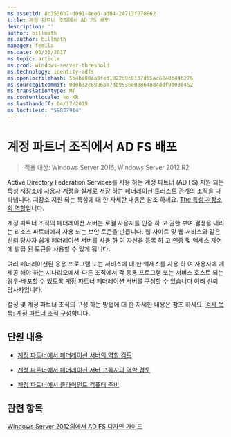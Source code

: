 ```yaml
---
ms.assetid: 8c3536b7-d091-4ee6-ad04-24713f070862
title: 계정 파트너 조직에서 AD FS 배포
description: ''
author: billmath
ms.author: billmath
manager: femila
ms.date: 05/31/2017
ms.topic: article
ms.prod: windows-server-threshold
ms.technology: identity-adfs
ms.openlocfilehash: 5b4ba00aa9fed1022d9c0137d05ac6240b44b276
ms.sourcegitcommit: 0d0b32c8986ba7db9536e0b8648d4ddf9b03e452
ms.translationtype: MT
ms.contentlocale: ko-KR
ms.lasthandoff: 04/17/2019
ms.locfileid: "59837914"
---
```

# <a name="deploying-ad-fs-in-the-account-partner-organization"></a>계정 파트너 조직에서 AD FS 배포

>적용 대상: Windows Server 2016, Windows Server 2012 R2

Active Directory Federation Services를 사용 하는 계정 파트너 \(AD FS\) 지원 되는 특성 저장소에 사용자 계정을 실제로 저장 하는 페더레이션 트러스트 관계의 조직을 나타냅니다. 저장소 지원 되는 특성에 대 한 자세한 내용은 참조 하세요. [The 특성 저장소의 역할](../../ad-fs/technical-reference/The-Role-of-Attribute-Stores.md)입니다.  
  
계정 파트너 조직의 페더레이션 서버는 로컬 사용자를 인증 하 고 권한 부여 결정을 내리는 리소스 파트너에서 사용 되는 보안 토큰을 만듭니다. 웹 사이트 및 웹 서비스와 같은 신뢰 당사자 쉽게 페더레이션 서버를 사용 하 여 자신을 등록 하 고 인증 및 액세스 제어에 발급 된 토큰을 사용할 수 있게 됩니다.  
  
여러 페더레이션된 응용 프로그램 또는 서비스에 대 한 액세스를 사용 하 여 사용자에 게 제공 해야 하는 시나리오에서-다른 조직에서 각 응용 프로그램 또는 서비스 호스트 되는 경우-배포할 수 있도록 계정 파트너 페더레이션 서버를 구성할 수 있습니다 여러 신뢰 당사자입니다.  
  
설정 및 계정 파트너 조직의 구성 하는 방법에 대 한 자세한 내용은 참조 하세요. [검사 목록: 계정 파트너 조직 구성](../../ad-fs/deployment/Checklist--Configuring-the-Account-Partner-Organization.md)합니다.  
  
## <a name="in-this-section"></a>단원 내용  
  
-   [계정 파트너에서 페더레이션 서버의 역할 검토](Review-the-Role-of-the-Federation-Server-in-the-Account-Partner.md)  
  
-   [계정 파트너에서 페더레이션 서버 프록시의 역할 검토](Review-the-Role-of-the-Federation-Server-Proxy-in-the-Account-Partner.md)  
  
-   [계정 파트너에서 클라이언트 컴퓨터 준비](Prepare-Client-Computers-in-the-Account-Partner.md)  
  
## <a name="see-also"></a>관련 항목
[Windows Server 2012의에서 AD FS 디자인 가이드](AD-FS-Design-Guide-in-Windows-Server-2012.md)
